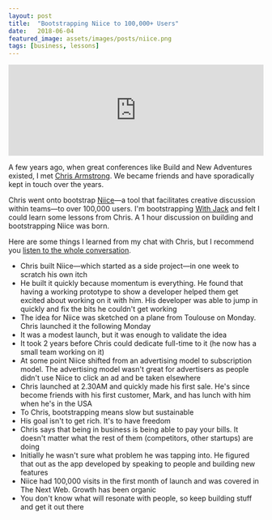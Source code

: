 ```yaml
---
layout: post
title:  "Bootstrapping Niice to 100,000+ Users"
date:   2018-06-04
featured_image: assets/images/posts/niice.png
tags: [business, lessons]
---
```


<iframe src='https://share.transistor.fm/e/980b92d2' width='100%' height='180' frameborder='0' scrolling='no' seamless='true'></iframe>

A few years ago, when great conferences like Build and New Adventures existed, I met <a href="https://twitter.com/armstrong">Chris Armstrong</a>. We became friends and have sporadically kept in touch over the years.

Chris went onto bootstrap <a href="https://niice.co/">Niice</a>—a tool that facilitates creative discussion within teams—to over 100,000 users. I'm bootstrapping <a href="https://withjack.co.uk">With Jack</a> and felt I could learn some lessons from Chris. A 1 hour discussion on building and bootstrapping Niice was born.

Here are some things I learned from my chat with Chris, but I recommend you <a href="https://share.transistor.fm/s/980b92d2">listen to the whole conversation</a>.

* Chris built Niice—which started as a side project—in one week to scratch his own itch
* He built it quickly because momentum is everything. He found that having a working prototype to show a developer helped them get excited about working on it with him. His developer was able to jump in quickly and fix the bits he couldn't get working
* The idea for Niice was sketched on a plane from Toulouse on Monday. Chris launched it the following Monday
* It was a modest launch, but it was enough to validate the idea
* It took 2 years before Chris could dedicate full-time to it (he now has a small team working on it)
* At some point Niice shifted from an advertising model to subscription model. The advertising model wasn't great for advertisers as people didn't use Niice to click an ad and be taken elsewhere
* Chris launched at 2.30AM and quickly made his first sale. He's since become friends with his first customer, Mark, and has lunch with him when he's in the USA
* To Chris, bootstrapping means slow but sustainable
* His goal isn't to get rich. It's to have freedom
* Chris says that being in business is being able to pay your bills. It doesn't matter what the rest of them (competitors, other startups) are doing
* Initially he wasn't sure what problem he was tapping into. He figured that out as the app developed by speaking to people and building new features
* Niice had 100,000 visits in the first month of launch and was covered in The Next Web. Growth has been organic
* You don't know what will resonate with people, so keep building stuff and get it out there